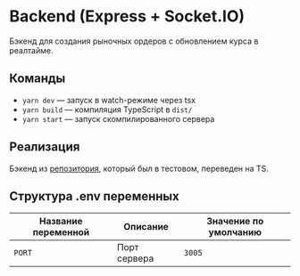 # Backend (Express + Socket.IO)

Бэкенд для создания рыночных ордеров с обновлением курса в реалтайме.

## Команды

- `yarn dev` — запуск в watch-режиме через tsx
- `yarn build` — компиляция TypeScript в `dist/`
- `yarn start` — запуск скомпилированного сервера

## Реализация

Бэкенд из [репозитория](https://github.com/rustam-mamedov/trading-be), который был в тестовом, переведен на TS.

## Структура .env переменных

| Название переменной | Описание     | Значение по умолчанию |
| ------------------- | ------------ | --------------------- |
| `PORT`              | Порт сервера | `3005`                |
